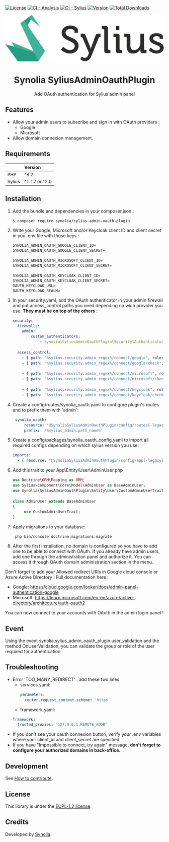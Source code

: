 [![License](https://img.shields.io/packagist/l/synolia/sylius-admin-oauth-plugin.svg)](https://github.com/synolia/SyliusAdminOauthPlugin/blob/main/LICENSE)
[![CI - Analysis](https://github.com/synolia/SyliusAdminOAuthPlugin/actions/workflows/analysis.yaml/badge.svg?branch=main)](https://github.com/synolia/SyliusAdminOAuthPlugin/actions/workflows/analysis.yaml)
[![CI - Sylius](https://github.com/synolia/SyliusAdminOAuthPlugin/actions/workflows/sylius.yaml/badge.svg?branch=main)](https://github.com/synolia/SyliusAdminOAuthPlugin/actions/workflows/sylius.yaml)
[![Version](https://img.shields.io/packagist/v/synolia/sylius-admin-oauth-plugin.svg)](https://packagist.org/packages/synolia/sylius-admin-oauth-plugin)
[![Total Downloads](https://poser.pugx.org/synolia/sylius-admin-oauth-plugin/downloads)](https://packagist.org/packages/synolia/sylius-admin-oauth-plugin)

<p align="center">
    <a href="https://sylius.com" target="_blank">
        <img src="docs/sylius_logo.png" />
    </a>
</p>

<h1 align="center">Synolia SyliusAdminOauthPlugin</h1>

<p align="center">Add OAuth authentication for Sylius admin panel</p>

## Features

* Allow your admin users to subscribe and sign in with OAuth providers :
    * Google
    * Microsoft
* Allow domain connexion management.

## Requirements

|        | Version       |
|:-------|:--------------|
| PHP    | ^8.2          |
| Sylius | ^1.12 or ^2.0 |

## Installation

1. Add the bundle and dependencies in your composer.json :
    ```shell
    $ composer require synolia/sylius-admin-oauth-plugin
    ```
2. Write your Google, Microsoft and/or Keycloak client ID and client secret in you .env file with those keys :
    ```dotenv
    SYNOLIA_ADMIN_OAUTH_GOOGLE_CLIENT_ID=
    SYNOLIA_ADMIN_OAUTH_GOOGLE_CLIENT_SECRET=

    SYNOLIA_ADMIN_OAUTH_MICROSOFT_CLIENT_ID=
    SYNOLIA_ADMIN_OAUTH_MICROSOFT_CLIENT_SECRET=
   
    SYNOLIA_ADMIN_OAUTH_KEYCLOAK_CLIENT_ID=
    SYNOLIA_ADMIN_OAUTH_KEYCLOAK_CLIENT_SECRET=
    OAUTH_KEYCLOAK_URL=
    OAUTH_KEYCLOAK_REALM=
    ```
3. In your security.yaml, add the OAuth authenticator in your admin firewall and put access_control paths you need depending on wich provider you use. **They must be on top of the others** :
    ```yaml
    security:
      firewalls:
        admin:
            custom_authenticators:
                - Synolia\SyliusAdminOauthPlugin\Security\Authenticator\OauthAuthenticator
    
      access_control:
        - { path: "%sylius.security.admin_regex%/connect/google", role: PUBLIC_ACCESS, requires_channel: https }
        - { path: "%sylius.security.admin_regex%/connect/google/check", role: PUBLIC_ACCESS, requires_channel: https }
   
        - { path: "%sylius.security.admin_regex%/connect/microsoft", role: PUBLIC_ACCESS, requires_channel: https }
        - { path: "%sylius.security.admin_regex%/connect/microsoft/check", role: PUBLIC_ACCESS, requires_channel: https }
   
        - { path: "%sylius.security.admin_regex%/connect/keycloak", role: PUBLIC_ACCESS, requires_channel: https }
        - { path: "%sylius.security.admin_regex%/connect/keycloak/check", role: PUBLIC_ACCESS, requires_channel: https }
    ```

4. Create a config/routes/synolia_oauth.yaml to configure plugin's routes and to prefix them with 'admin':
   ```yaml
    synolia_oauth:
        resource: '@SynoliaSyliusAdminOauthPlugin/config/routes[-legacy].yaml'
        prefix: '/%sylius_admin.path_name%'
   ```
5. Create a config/packages/synolia_oauth_config.yaml to import all required configs 
   depending on which sylius version you use:
    ```yaml
    imports:
      - { resource: "@SynoliaSyliusAdminOauthPlugin/config/app[-legacy].yaml" }
    ```

6. Add this trait to your App\Entity\User\AdminUser.php
    ```php
    use Doctrine\ORM\Mapping as ORM;
    use Sylius\Component\Core\Model\AdminUser as BaseAdminUser;
    use Synolia\SyliusAdminOauthPlugin\Entity\User\CustomAdminUserTrait;

    class AdminUser extends BaseAdminUser
    {
         use CustomAdminUserTrait;
    }
    ```
7. Apply migrations to your database:
   ```shell
    php bin/console doctrine:migrations:migrate
   ```

8. After the first installation, no domain is configured so you have to add one to be able to connect with OAuth.
   If you already have admin users, add one through the administration panel and authorize it. You can access it through OAuth domain administration section in the menu.



Don't forget to add your Allowed redirect URIs in Google cloud console or Azure Active Directory !
Full documentation here : 
* Google: https://cloud.google.com/looker/docs/admin-panel-authentication-google 
* Microsoft: https://learn.microsoft.com/en-en/azure/active-directory/architecture/auth-oauth2


You can now connect to your accounts with OAuth in the admin login panel !

## Event
Using the event synolia.sylius_admin_oauth_plugin.user_validation and the method OnUserValidation, you can validate 
the group or role of the user required for authentication.


## Troubleshooting

- Error 'TOO_MANY_REDIRECT' : add these two lines
  - services.yaml:
    ```yaml
    parameters:
      router.request_context.scheme: 'https'
    ```
   - framework.yaml:
    ```yaml
    framework:
      trusted_proxies: '127.0.0.1,REMOTE_ADDR'
    ```
- If you don't see your oauth connexion button, verify your .env variables where your client_id and client_secret are specified
- If you have "Impossible to connect, try again" message, **don't forget to configure your authorized domains in back-office.**

## Development

See [How to contribute](CONTRIBUTING.md).

## License

This library is under the [EUPL-1.2 license](LICENSE).

## Credits

Developed by [Synolia](https://synolia.com/).
